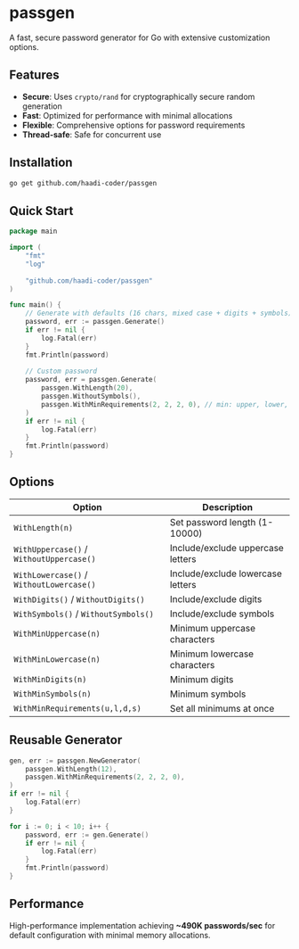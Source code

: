 # passgen

A fast, secure password generator for Go with extensive customization options.

## Features

- **Secure**: Uses `crypto/rand` for cryptographically secure random generation
- **Fast**: Optimized for performance with minimal allocations
- **Flexible**: Comprehensive options for password requirements
- **Thread-safe**: Safe for concurrent use

## Installation

```bash
go get github.com/haadi-coder/passgen
```

## Quick Start

```go
package main

import (
    "fmt"
    "log"
    
    "github.com/haadi-coder/passgen"
)

func main() {
    // Generate with defaults (16 chars, mixed case + digits + symbols)
    password, err := passgen.Generate()
    if err != nil {
        log.Fatal(err)
    }
    fmt.Println(password)
    
    // Custom password
    password, err = passgen.Generate(
        passgen.WithLength(20),
        passgen.WithoutSymbols(),
        passgen.WithMinRequirements(2, 2, 2, 0), // min: upper, lower, digits, symbols
    )
    if err != nil {
        log.Fatal(err)
    }
    fmt.Println(password)
}
```

## Options

| Option | Description |
|--------|-------------|
| `WithLength(n)` | Set password length (1-10000) |
| `WithUppercase()` / `WithoutUppercase()` | Include/exclude uppercase letters |
| `WithLowercase()` / `WithoutLowercase()` | Include/exclude lowercase letters |
| `WithDigits()` / `WithoutDigits()` | Include/exclude digits |
| `WithSymbols()` / `WithoutSymbols()` | Include/exclude symbols |
| `WithMinUppercase(n)` | Minimum uppercase characters |
| `WithMinLowercase(n)` | Minimum lowercase characters |
| `WithMinDigits(n)` | Minimum digits |
| `WithMinSymbols(n)` | Minimum symbols |
| `WithMinRequirements(u,l,d,s)` | Set all minimums at once |

## Reusable Generator

```go
gen, err := passgen.NewGenerator(
    passgen.WithLength(12),
    passgen.WithMinRequirements(2, 2, 2, 0),
)
if err != nil {
    log.Fatal(err)
}

for i := 0; i < 10; i++ {
    password, err := gen.Generate()
    if err != nil {
        log.Fatal(err)
    }
    fmt.Println(password)
}
```

## Performance

High-performance implementation achieving **~490K passwords/sec** for default configuration with minimal memory allocations.
